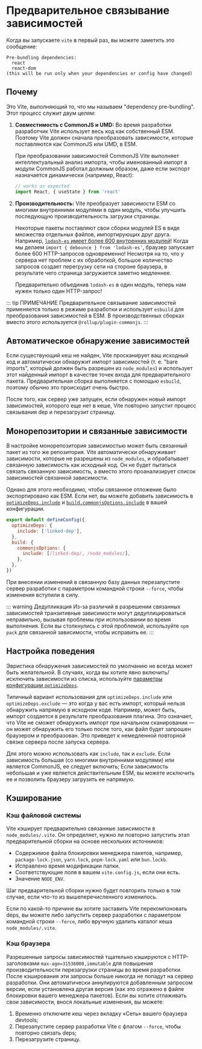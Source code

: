 # Предварительное связывание зависимостей

Когда вы запускаете `vite` в первый раз, вы можете заметить это сообщение:

```
Pre-bundling dependencies:
  react
  react-dom
(this will be run only when your dependencies or config have changed)
```

## Почему

Это Vite, выполняющий то, что мы называем "dependency pre-bundling". Этот процесс служит двум целям:

1. **Совместимость с CommonJS и UMD:** Во время разработки разработчик Vite использует весь код как собственный ESM. Поэтому Vite должен сначала преобразовать зависимости, которые поставляются как CommonJS или UMD, в ESM.

   При преобразовании зависимостей CommonJS Vite выполняет интеллектуальный анализ импорта, чтобы именованный импорт в модули CommonJS работал должным образом, даже если экспорт назначается динамически (например, React):

   ```js
   // works as expected
   import React, { useState } from 'react'
   ```

2. **Производительность:** Vite преобразует зависимости ESM со многими внутренними модулями в один модуль, чтобы улучшить последующую производительность загрузки страницы.

   Некоторые пакеты поставляют свои сборки модулей ES в виде множества отдельных файлов, импортирующих друг друга. Например, [`lodash-es` имеет более 600 внутренних модулей](https://unpkg.com/browse/lodash-es/)! Когда мы делаем `import { debounce } from 'lodash-es'`, браузер запускает более 600 HTTP-запросов одновременно! Несмотря на то, что у сервера нет проблем с их обработкой, большое количество запросов создает перегрузку сети на стороне браузера, в результате чего страница загружается заметно медленнее.

   Предварительно объединив `lodash-es` в один модуль, теперь нам нужен только один HTTP-запрос!

::: tip ПРИМЕЧАНИЕ
Предварительное связывание зависимостей применяется только в режиме разработки и использует `esbuild` для преобразования зависимостей в ESM. В производственных сборках вместо этого используется `@rollup/plugin-commonjs`.
:::

## Автоматическое обнаружение зависимостей

Если существующий кеш не найден, Vite просканирует ваш исходный код и автоматически обнаружит импорт зависимостей (т. е. "bare imports", который должен быть разрешен из `node_modules`) и использует этот найденный импорт в качестве точек входа для предварительного пакета. Предварительная сборка выполняется с помощью `esbuild`, поэтому обычно это происходит очень быстро.

После того, как сервер уже запущен, если обнаружен новый импорт зависимостей, которого еще нет в кеше, Vite повторно запустит процесс связывания dep и перезагрузит страницу.

## Монорепозитории и связанные зависимости

В настройке монорепозитория зависимостью может быть связанный пакет из того же репозитория. Vite автоматически обнаруживает зависимости, которые не разрешены из `node_modules`, и обрабатывает связанную зависимость как исходный код. Он не будет пытаться связать связанную зависимость, а вместо этого проанализирует список зависимостей связанной зависимости.

Однако для этого необходимо, чтобы связанное отложение было экспортировано как ESM. Если нет, вы можете добавить зависимость в [`optimizeDeps.include`](/config/dep-optimization-options.md#optimizedeps-include) и [`build.commonjsOptions.include`](/config/build-options.md#build-commonjsoptions) в вашей конфигурации.

```js
export default defineConfig({
  optimizeDeps: {
    include: ['linked-dep'],
  },
  build: {
    commonjsOptions: {
      include: [/linked-dep/, /node_modules/],
    },
  },
})
```

При внесении изменений в связанную базу данных перезапустите сервер разработки с параметром командной строки `--force`, чтобы изменения вступили в силу.

::: warning Дедупликация
Из-за различий в разрешении связанных зависимостей транзитивные зависимости могут дедуплицироваться неправильно, вызывая проблемы при использовании во время выполнения. Если вы столкнулись с этой проблемой, используйте `npm pack` для связанной зависимости, чтобы исправить ее.
:::

## Настройка поведения

Эвристика обнаружения зависимостей по умолчанию не всегда может быть желательной. В случаях, когда вы хотите явно включить/исключить зависимости из списка, используйте [параметры конфигурации `optimizeDeps`](/config/dep-optimization-options.md).

Типичный вариант использования для `optimizeDeps.include` или `optimizeDeps.exclude` — это когда у вас есть импорт, который нельзя обнаружить напрямую в исходном коде. Например, может быть, импорт создается в результате преобразования плагина. Это означает, что Vite не сможет обнаружить импорт при начальном сканировании — он может обнаружить его только после того, как файл будет запрошен браузером и преобразован. Это приведет к немедленной повторной связке сервера после запуска сервера.

Для этого можно использовать как `include`, так и `exclude`. Если зависимость большая (со многими внутренними модулями) или является CommonJS, ее следует включить; Если зависимость небольшая и уже является действительным ESM, вы можете исключить ее и позволить браузеру загрузить ее напрямую.

## Кэширование

### Кэш файловой системы

Vite кэширует предварительно связанные зависимости в `node_modules/.vite`. Он определяет, нужно ли повторно запустить этап предварительной сборки на основе нескольких источников:

- Содержимое файла блокировки менеджера пакетов, например, `package-lock.json`, `yarn.lock`, `pnpm-lock.yaml` или `bun.lockb`.
- Исправлено время модификации папки.
- Соответствующие поля в вашем `vite.config.js`, если они есть.
- Значение `NODE_ENV`.

Шаг предварительной сборки нужно будет повторить только в том случае, если что-то из вышеперечисленного изменилось.

Если по какой-то причине вы хотите заставить Vite перекомпоновать deps, вы можете либо запустить сервер разработки с параметром командной строки `--force`, либо вручную удалить каталог кеша `node_modules/.vite`.

### Кэш браузера

Разрешенные запросы зависимостей тщательно кэшируются с HTTP-заголовками `max-age=31536000,immutable` для повышения производительности перезагрузки страницы во время разработки. После кэширования эти запросы больше никогда не попадут на сервер разработки. Они автоматически аннулируются добавленным запросом версии, если установлена другая версия (как это отражено в файле блокировки вашего менеджера пакетов). Если вы хотите отлаживать свои зависимости, внося локальные изменения, вы можете:

1. Временно отключите кеш через вкладку «Сеть» вашего браузера devtools;
2. Перезапустите сервер разработки Vite с флагом `--force`, чтобы повторно связать deps;
3. Перезагрузите страницу.
